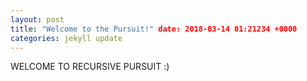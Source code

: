 ```yaml
---
layout: post 
title: "Welcome to the Pursuit!" date: 2018-03-14 01:21234 +0000 
categories: jekyll update
---
```



WELCOME TO RECURSIVE PURSUIT :)
